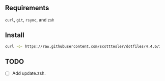 ## Requirements

`curl`, `git`, `rsync`, and `zsh`

## Install

```bash
curl -o- https://raw.githubusercontent.com/scotttesler/dotfiles/4.4.6/install.zsh | zsh
```

## TODO

- [ ] Add update.zsh.
